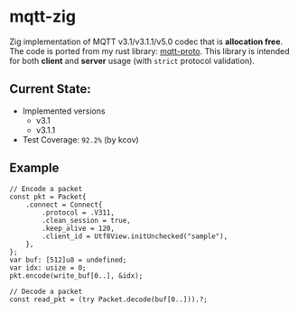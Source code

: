 # mqtt-zig
Zig implementation of MQTT v3.1/v3.1.1/v5.0 codec that is **allocation free**. The code is ported from my rust library: [mqtt-proto](https://github.com/akasamq/mqtt-proto). This library is intended for both **client** and **server** usage (with `strict` protocol validation).

## Current State:
* Implemented versions
  - v3.1
  - v3.1.1
* Test Coverage: `92.2%` (by kcov)

## Example

```zig
// Encode a packet
const pkt = Packet{
    .connect = Connect{
        .protocol = .V311,
        .clean_session = true,
        .keep_alive = 120,
        .client_id = Utf8View.initUnchecked("sample"),
    },
};
var buf: [512]u8 = undefined;
var idx: usize = 0;
pkt.encode(write_buf[0..], &idx);

// Decode a packet
const read_pkt = (try Packet.decode(buf[0..])).?;
```
